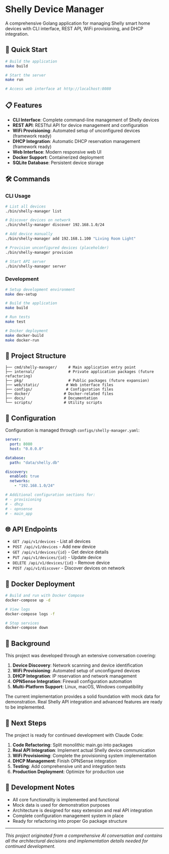 # Shelly Device Manager

A comprehensive Golang application for managing Shelly smart home devices with CLI interface, REST API, WiFi provisioning, and DHCP integration.

## 🚀 Quick Start

```bash
# Build the application
make build

# Start the server
make run

# Access web interface at http://localhost:8080
```

## 📋 Features

- **CLI Interface**: Complete command-line management of Shelly devices
- **REST API**: RESTful API for device management and configuration
- **WiFi Provisioning**: Automated setup of unconfigured devices (framework ready)
- **DHCP Integration**: Automatic DHCP reservation management (framework ready)
- **Web Interface**: Modern responsive web UI
- **Docker Support**: Containerized deployment
- **SQLite Database**: Persistent device storage

## 🛠️ Commands

### CLI Usage
```bash
# List all devices
./bin/shelly-manager list

# Discover devices on network
./bin/shelly-manager discover 192.168.1.0/24

# Add device manually
./bin/shelly-manager add 192.168.1.100 "Living Room Light"

# Provision unconfigured devices (placeholder)
./bin/shelly-manager provision

# Start API server
./bin/shelly-manager server
```

### Development
```bash
# Setup development environment
make dev-setup

# Build the application
make build

# Run tests
make test

# Docker deployment
make docker-build
make docker-run
```

## 📁 Project Structure

```
├── cmd/shelly-manager/     # Main application entry point
├── internal/               # Private application packages (future refactoring)
├── pkg/                    # Public packages (future expansion)
├── web/static/            # Web interface files
├── configs/               # Configuration files
├── docker/               # Docker-related files
├── docs/                 # Documentation
└── scripts/              # Utility scripts
```

## 🔧 Configuration

Configuration is managed through `configs/shelly-manager.yaml`:

```yaml
server:
  port: 8080
  host: "0.0.0.0"

database:
  path: "data/shelly.db"

discovery:
  enabled: true
  networks:
    - "192.168.1.0/24"

# Additional configuration sections for:
# - provisioning
# - dhcp
# - opnsense
# - main_app
```

## 🌐 API Endpoints

- `GET /api/v1/devices` - List all devices
- `POST /api/v1/devices` - Add new device
- `GET /api/v1/devices/{id}` - Get device details
- `PUT /api/v1/devices/{id}` - Update device
- `DELETE /api/v1/devices/{id}` - Remove device
- `POST /api/v1/discover` - Discover devices on network

## 🐳 Docker Deployment

```bash
# Build and run with Docker Compose
docker-compose up -d

# View logs
docker-compose logs -f

# Stop services
docker-compose down
```

## 📖 Background

This project was developed through an extensive conversation covering:

1. **Device Discovery**: Network scanning and device identification
2. **WiFi Provisioning**: Automated setup of unconfigured devices
3. **DHCP Integration**: IP reservation and network management
4. **OPNSense Integration**: Firewall configuration automation
5. **Multi-Platform Support**: Linux, macOS, Windows compatibility

The current implementation provides a solid foundation with mock data for demonstration. Real Shelly API integration and advanced features are ready to be implemented.

## 🚀 Next Steps

The project is ready for continued development with Claude Code:

1. **Code Refactoring**: Split monolithic main.go into packages
2. **Real API Integration**: Implement actual Shelly device communication
3. **WiFi Provisioning**: Complete the provisioning system implementation
4. **DHCP Management**: Finish OPNSense integration
5. **Testing**: Add comprehensive unit and integration tests
6. **Production Deployment**: Optimize for production use

## 📝 Development Notes

- All core functionality is implemented and functional
- Mock data is used for demonstration purposes
- Architecture is designed for easy extension and real API integration
- Complete configuration management system in place
- Ready for refactoring into proper Go package structure

---

*This project originated from a comprehensive AI conversation and contains all the architectural decisions and implementation details needed for continued development.*
